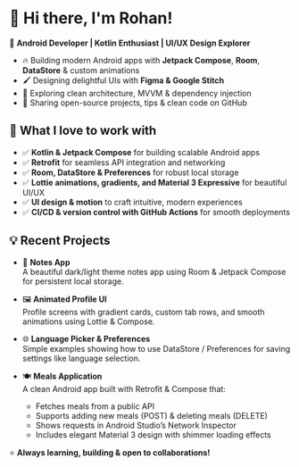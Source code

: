 # 👋 Hi there, I'm Rohan!

🎯 **Android Developer | Kotlin Enthusiast | UI/UX Design Explorer**

- 🔥 Building modern Android apps with **Jetpack Compose**, **Room**, **DataStore** & custom animations
- 🖌️ Designing delightful UIs with **Figma & Google Stitch**
- 💾 Exploring clean architecture, MVVM & dependency injection
- 🚀 Sharing open-source projects, tips & clean code on GitHub

## 🌟 What I love to work with
- ✅ **Kotlin & Jetpack Compose** for building scalable Android apps
- ✅ **Retrofit** for seamless API integration and networking
- ✅ **Room, DataStore & Preferences** for robust local storage
- ✅ **Lottie animations, gradients, and Material 3 Expressive** for beautiful UI/UX
- ✅ **UI design & motion** to craft intuitive, modern experiences
- ✅ **CI/CD & version control with GitHub Actions** for smooth deployments

## 💡 Recent Projects

- 📱 **Notes App**  
  A beautiful dark/light theme notes app using Room & Jetpack Compose for persistent local storage.

- 🖼️ **Animated Profile UI**  
  Profile screens with gradient cards, custom tab rows, and smooth animations using Lottie & Compose.

- 🌐 **Language Picker & Preferences**  
  Simple examples showing how to use DataStore / Preferences for saving settings like language selection.

- 🍽️ **Meals Application**  
  A clean Android app built with Retrofit & Compose that:
  - Fetches meals from a public API
  - Supports adding new meals (POST) & deleting meals (DELETE)
  - Shows requests in Android Studio’s Network Inspector
  - Includes elegant Material 3 design with shimmer loading effects

⭐ **Always learning, building & open to collaborations!**
